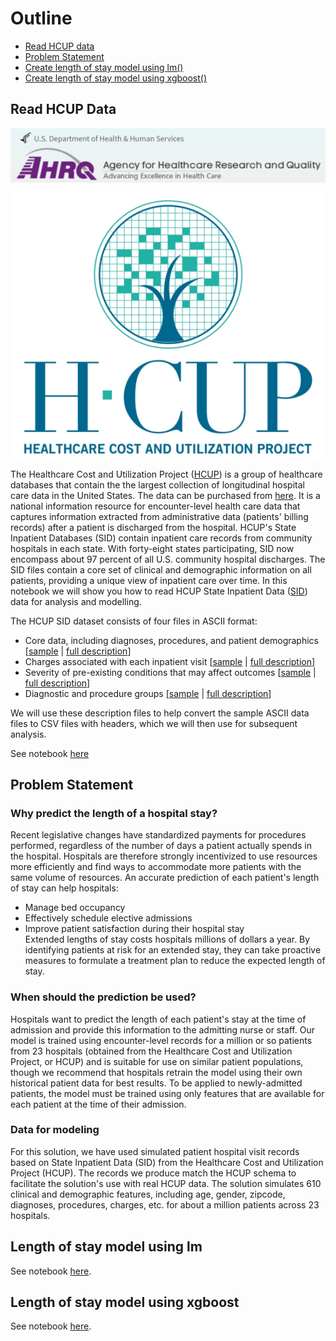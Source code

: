 # Outline

- [Read HCUP data](#hcup)
- [Problem Statement](#prob)
- [Create length of stay model using lm()](#lm) 
- [Create length of stay model using xgboost()](#xg) 


<a name="hcup"></a>
## Read HCUP Data


![](https://github.com/Azure/cortana-intelligence-population-health-management/blob/master/ManualDeploymentGuide/media/hcuplogo3.PNG?raw=true)

![](https://github.com/Azure/cortana-intelligence-population-health-management/blob/master/ManualDeploymentGuide/media/hcuplogo2.PNG?raw=true)

 
The Healthcare Cost and Utilization Project ([HCUP](https://www.hcup-us.ahrq.gov/)) is a group of healthcare databases that contain the the largest collection of longitudinal hospital care data in the United States. The data can be purchased from [here](https://www.hcup-us.ahrq.gov/tech_assist/centdist.jsp). It is a national information resource for encounter-level health care data that captures information extracted from administrative data (patients' billing records) after a patient is discharged from the hospital. HCUP's State Inpatient Databases (SID) contain inpatient care records from community hospitals in each state. With forty-eight states participating, SID now encompass about 97 percent of all U.S. community hospital discharges. The SID files contain a core set of clinical and demographic information on all patients, providing a unique view of inpatient care over time. In this notebook we will show you how to read HCUP State Inpatient Data ([SID](https://www.hcup-us.ahrq.gov/sidoverview.jsp)) data for analysis and modelling.  

The HCUP SID dataset consists of four files in ASCII format:
- Core data, including diagnoses, procedures, and patient demographics [[sample](https://github.com/Azure/cortana-intelligence-population-health-management/blob/master/ManualDeploymentGuide/Model/SampleHCUPdata/Sample_WA_SID_2011_CORE.asc) | [full description](https://www.hcup-us.ahrq.gov/db/state/sidc/tools/filespecs/WA_SID_2011_CORE.loc)]
- Charges associated with each inpatient visit [[sample](https://github.com/Azure/cortana-intelligence-population-health-management/blob/master/ManualDeploymentGuide/Model/SampleHCUPdata/Sample_WA_SID_2011_CHGS.asc) | [full description](https://www.hcup-us.ahrq.gov/db/state/sidc/tools/filespecs/WA_SID_2011_CHGS.loc)]
- Severity of pre-existing conditions that may affect outcomes [[sample](https://github.com/Azure/cortana-intelligence-population-health-management/blob/master/ManualDeploymentGuide/Model/SampleHCUPdata/Sample_WA_SID_2011_SEVERITY.asc) | [full description](https://www.hcup-us.ahrq.gov/db/state/sidc/tools/filespecs/WA_SID_2011_SEVERITY.loc)]  
- Diagnostic and procedure groups [[sample](https://github.com/Azure/cortana-intelligence-population-health-management/blob/master/ManualDeploymentGuide/Model/SampleHCUPdata/Sample_WA_SID_2011_DX_PR_GRPS.asc) | [full description](https://www.hcup-us.ahrq.gov/db/state/sidc/tools/filespecs/WA_SID_2011_DX_PR_GRPS.loc)] 

We will use these description files to help convert the sample ASCII data files to CSV files with headers, which we will then use for subsequent analysis. 

See notebook [here](https://github.com/Azure/cortana-intelligence-population-health-management/blob/master/ManualDeploymentGuide/Model/ReadHCUPdata.ipynb)

<a name="lm"></a>
## Problem Statement

### Why predict the length of a hospital stay?
Recent legislative changes have standardized payments for procedures performed, regardless of the number of days a patient actually spends in the hospital. Hospitals are therefore strongly incentivized to use resources more efficiently and find ways to accommodate more patients with the same volume of resources. An accurate prediction of each patient's length of stay can help hospitals:  
- Manage bed occupancy  
- Effectively schedule elective admissions  
- Improve patient satisfaction during their hospital stay  
Extended lengths of stay costs hospitals millions of dollars a year. By identifying patients at risk for an extended stay, they can take proactive measures to formulate a treatment plan to reduce the expected length of stay.

### When should the prediction be used?
Hospitals want to predict the length of each patient's stay at the time of admission and provide this information to the admitting nurse or staff. Our model is trained using encounter-level records for a million or so patients from 23 hospitals (obtained from the Healthcare Cost and Utilization Project, or HCUP) and is suitable for use on similar patient populations, though we recommend that hospitals retrain the model using their own historical patient data for best results. To be applied to newly-admitted patients, the model must be trained using only features that are available for each patient at the time of their admission.
<a name="lm"></a>

### Data for modeling
For this solution, we have used simulated patient hospital visit records based on State Inpatient Data (SID) from the Healthcare Cost and Utilization Project (HCUP). The records we produce match the HCUP schema to facilitate the solution's use with real HCUP data. The solution simulates 610 clinical and demographic features, including age, gender, zipcode, diagnoses, procedures, charges, etc. for about a million patients across 23 hospitals.

## Length of stay model using lm
See notebook [here](https://github.com/Azure/cortana-intelligence-population-health-management/blob/master/ManualDeploymentGuide/Model/Length%20Of%20Stay%20Models%20-%20lm.ipynb).

<a name="xg"></a>
## Length of stay model using xgboost
See notebook [here](https://github.com/Azure/cortana-intelligence-population-health-management/blob/master/ManualDeploymentGuide/Model/Length%20Of%20Stay%20Models%20-%20xgboost.ipynb).